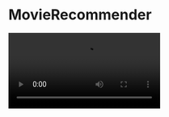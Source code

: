 # MovieRecommender

![Movie Recommender.mp4](https://github.com/souhardya1/MovieRecommender/blob/main/Movie%20Recommender.mp4)
